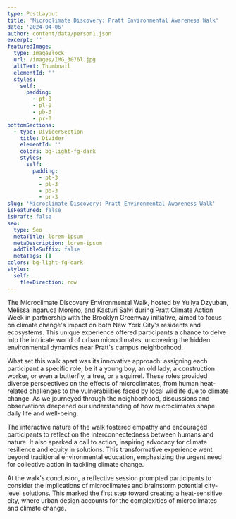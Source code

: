 ```yaml
---
type: PostLayout
title: 'Microclimate Discovery: Pratt Environmental Awareness Walk'
date: '2024-04-06'
author: content/data/person1.json
excerpt: ''
featuredImage:
  type: ImageBlock
  url: /images/IMG_3076l.jpg
  altText: Thumbnail
  elementId: ''
  styles:
    self:
      padding:
        - pt-0
        - pl-0
        - pb-0
        - pr-0
bottomSections:
  - type: DividerSection
    title: Divider
    elementId: ''
    colors: bg-light-fg-dark
    styles:
      self:
        padding:
          - pt-3
          - pl-3
          - pb-3
          - pr-3
slug: 'Microclimate Discovery: Pratt Environmental Awareness Walk'
isFeatured: false
isDraft: false
seo:
  type: Seo
  metaTitle: lorem-ipsum
  metaDescription: lorem-ipsum
  addTitleSuffix: false
  metaTags: []
colors: bg-light-fg-dark
styles:
  self:
    flexDirection: row
---
```

The Microclimate Discovery Environmental Walk, hosted by Yuliya Dzyuban, Melissa Ingaruca Moreno, and Kasturi Salvi during Pratt Climate Action Week in partnership with the Brooklyn Greenway initiative, aimed to focus on climate change's impact on both New York City's residents and ecosystems. This unique experience offered participants a chance to delve into the intricate world of urban microclimates, uncovering the hidden environmental dynamics near Pratt's campus neighborhood.

What set this walk apart was its innovative approach: assigning each participant a specific role, be it a young boy, an old lady, a construction worker, or even a butterfly, a tree, or a squirrel. These roles provided diverse perspectives on the effects of microclimates, from human heat-related challenges to the vulnerabilities faced by local wildlife due to climate change. As we journeyed through the neighborhood, discussions and observations deepened our understanding of how microclimates shape daily life and well-being.

The interactive nature of the walk fostered empathy and encouraged participants to reflect on the interconnectedness between humans and nature. It also sparked a call to action, inspiring advocacy for climate resilience and equity in solutions. This transformative experience went beyond traditional environmental education, emphasizing the urgent need for collective action in tackling climate change.

At the walk's conclusion, a reflective session prompted participants to consider the implications of microclimates and brainstorm potential city-level solutions. This marked the first step toward creating a heat-sensitive city, where urban design accounts for the complexities of microclimates and climate change.





